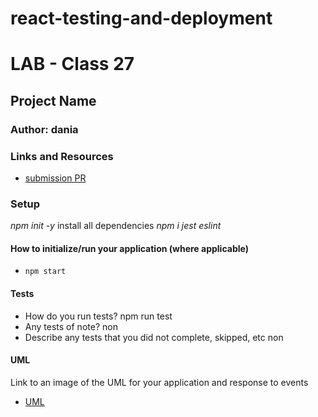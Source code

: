 # react-testing-and-deployment
# LAB - Class 27

## Project Name

### Author: dania

### Links and Resources

- [submission PR]()

### Setup
*npm init -y*
install all dependencies *npm i jest eslint*
#### How to initialize/run your application (where applicable)

- `npm start`

#### Tests

- How do you run tests?
npm run test
- Any tests of note?
non
- Describe any tests that you did not complete, skipped, etc
non
#### UML

Link to an image of the UML for your application and response to events
- [UML]()